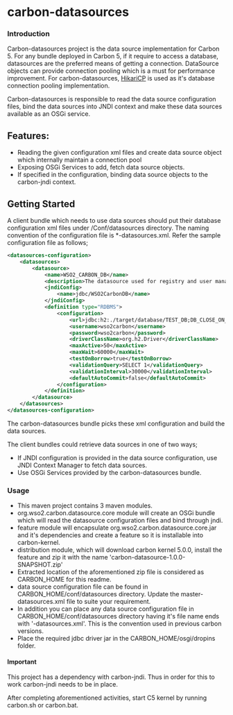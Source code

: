# carbon-datasources

### Introduction

Carbon-datasources project is the data source implementation for Carbon 5. For any bundle deployed in Carbon 5, if it require to access a database, datasources
are the preferred means of getting a connection. DataSource objects can provide connection pooling which is a must for performance improvement. For carbon-datasources,
[HikariCP](https://github.com/brettwooldridge/HikariCP) is used as it's database connection pooling implementation.

Carbon-datasources is responsible to read the data source configuration files, bind the data sources into JNDI context and make these data sources available
as an OSGi service.

## Features:

* Reading the given configuration xml files and create data source object which internally maintain a connection pool
* Exposing OSGi Services to add, fetch data source objects.
* If specified in the configuration, binding data source objects to the carbon-jndi context.

## Getting Started



A client bundle which needs to use data sources should put their database configuration xml files under <C5 HOME>/Conf/datasources directory. The naming
convention of the configuration file is *-datasources.xml. Refer the sample configuration file as follows;

````xml
<datasources-configuration>
    <datasources>
        <datasource>
            <name>WSO2_CARBON_DB</name>
            <description>The datasource used for registry and user manager</description>
            <jndiConfig>
                <name>jdbc/WSO2CarbonDB</name>
            </jndiConfig>
            <definition type="RDBMS">
                <configuration>
                    <url>jdbc:h2:./target/database/TEST_DB;DB_CLOSE_ON_EXIT=FALSE;LOCK_TIMEOUT=60000</url>
                    <username>wso2carbon</username>
                    <password>wso2carbon</password>
                    <driverClassName>org.h2.Driver</driverClassName>
                    <maxActive>50</maxActive>
                    <maxWait>60000</maxWait>
                    <testOnBorrow>true</testOnBorrow>
                    <validationQuery>SELECT 1</validationQuery>
                    <validationInterval>30000</validationInterval>
                    <defaultAutoCommit>false</defaultAutoCommit>
                </configuration>
            </definition>
        </datasource>
    </datasources>
</datasources-configuration>
````

The carbon-datasources bundle picks these xml configuration and build the data sources.

The client bundles could retrieve data sources in one of two ways;

* If JNDI configuration is provided in the data source configuration, use JNDI Context Manager to fetch data sources.
* Use OSGi Services provided by the carbon-datasources bundle.

### Usage

- This maven project contains 3 maven modules.
- org.wso2.carbon.datasource.core module will create an OSGi bundle which will read the datasource configuration files and bind through jndi.
- feature module will encapsulate org.wso2.carbon.datasource.core.jar and it's dependencies and create a feature so it is installable into carbon-kernel.
- distribution module, which will download carbon kernel 5.0.0, install the feature and zip it with the name 'carbon-datasource-1.0.0-SNAPSHOT.zip'
- Extracted location of the aforementioned zip file is considered as CARBON_HOME for this readme.
- data source configuration file can be found in CARBON_HOME/conf/datasources directory. Update the master-datasources.xml file to suite your requirement.
- In addition you can place any data source configuration file in CARBON_HOME/conf/datasources directory having it's file name ends with '-datasources.xml'. This is the convention used in previous carbon versions.
- Place the required jdbc driver jar in the CARBON_HOME/osgi/dropins folder.

#### Important

This project has a dependency with carbon-jndi. Thus in order for this to work carbon-jndi needs to be in place.


After completing aforementioned activities, start C5 kernel by running carbon.sh or carbon.bat.
